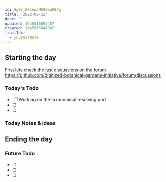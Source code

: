 ```yaml
---
id: Gg8rj28LewzMA9GwoKBPg
title: '2022-02-22'
desc: ''
updated: 1645516895487
created: 1645516847082
traitIds:
  - journalNote
---
```


## Starting the day

First lets check the last discussions on the forum https://github.com/digitized-botanical-gardens-initiative/forum/discussions

### Today's Todo 

- [ ] Working on the taxonomical resolving part
- [ ] 
- [ ] 

### Today Notes & ideas






## Ending the day

### Future Todo

- [ ] 
- [ ] 
- [ ] 
